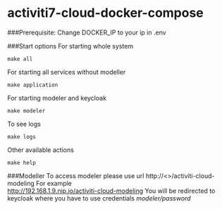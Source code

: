 # activiti7-cloud-docker-compose

###Prerequisite:
Change DOCKER_IP to your ip in .env

###Start options
For starting whole system
```
make all
```
For starting all services without modeller 
```
make application 
```

For starting modeler and keycloak
```
make modeler
```

To see logs 
```
make logs 
```

Other available actions
```
make help
```

###Modeller 
To access modeler please use url 
http://<<yourgateway>>/activiti-cloud-modeling
For example  
http://192.168.1.9.nip.io/activiti-cloud-modeling
You will be redirected to keycloak where you have to use credentials *modeler/password*  
